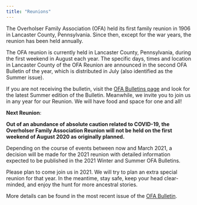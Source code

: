 ```yaml
---
title: "Reunions"
---
```


The Overholser Family Association (OFA) held its first family reunion in 1906 in
Lancaster County, Pennsylvania. Since then, except for the war years, the
reunion has been held annually.

The OFA reunion is currently held in Lancaster County, Pennsylvania, during the
first weekend in August each year. The specific days, times and location in
Lancaster County of the OFA Reunion are announced in the second OFA Bulletin of
the year, which is distributed in July (also identified as the Summer issue).

If you are not receiving the bulletin, visit the [OFA Bulletins
page](/bulletins/) and look for the latest Summer edition of the Bulletin.
Meanwhile, we invite you to join us in any year for our Reunion. We will have
food and space for one and all!

**Next Reunion**:

**Out of an abundance of absolute caution related to COVID-19, the Overholser
Family Association Reunion will not be held on the first weekend of August 2020
as originally planned.**

Depending on the course of events between now and March 2021, a decision will be
made for the 2021 reunion with detailed information expected to be published in
the 2021 Winter and Summer OFA Bulletins.

Please plan to come join us in 2021. We will try to plan an extra special
reunion for that year. In the meantime, stay safe, keep your head clear-minded,
and enjoy the hunt for more ancestral stories.

More details can be found in the most recent issue of the [OFA
Bulletin](/bulletins/).
